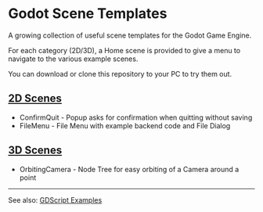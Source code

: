 # Godot Scene Templates

A growing collection of useful scene templates for the Godot Game Engine.

For each category (2D/3D), a Home scene is provided to give a menu to navigate to the various example scenes.

You can download or clone this repository to your PC to try them out.

## [2D Scenes](2d)
- ConfirmQuit - Popup asks for confirmation when quitting without saving
- FileMenu - File Menu with example backend code and File Dialog

## [3D Scenes](3d)
- OrbitingCamera - Node Tree for easy orbiting of a Camera around a point

---
See also: [GDScript Examples](https://github.com/andrew-wilkes/gdscript-examples)